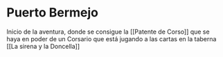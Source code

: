 # Puerto Bermejo

Inicio de la aventura, donde se consigue la [[Patente de Corso]] que se haya en poder de un Corsario que está jugando a las cartas en la taberna [[La sirena y la Doncella]]